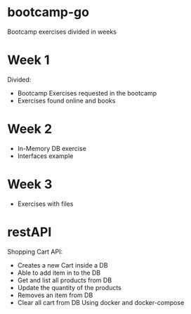 # bootcamp-go

Bootcamp exercises divided in weeks

# Week 1
Divided:
  - Bootcamp Exercises requested in the bootcamp
  - Exercises found online and books
  
# Week 2
  - In-Memory DB exercise
  - Interfaces example
 
# Week 3
  - Exercises with files

# restAPI
 Shopping Cart API:
  - Creates a new Cart inside a DB
  - Able to add item in to the DB
  - Get and list all products from DB
  - Update the quantity of the products 
  - Removes an item from DB
  - Clear all cart from DB
  Using docker and docker-compose
  

